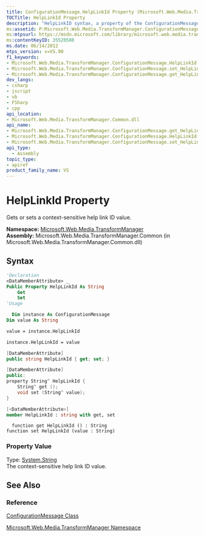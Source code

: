 ```yaml
---
title: ConfigurationMessage.HelpLinkId Property (Microsoft.Web.Media.TransformManager)
TOCTitle: HelpLinkId Property
description: "HelpLinkID syntax, a property of the ConfigurationMessage Class, that gets or sets a context-sensitive help link ID value."
ms:assetid: P:Microsoft.Web.Media.TransformManager.ConfigurationMessage.HelpLinkId
ms:mtpsurl: https://msdn.microsoft.com/library/microsoft.web.media.transformmanager.configurationmessage.helplinkid(v=VS.90)
ms:contentKeyID: 35520580
ms.date: 06/14/2012
mtps_version: v=VS.90
f1_keywords:
- Microsoft.Web.Media.TransformManager.ConfigurationMessage.HelpLinkId
- Microsoft.Web.Media.TransformManager.ConfigurationMessage.set_HelpLinkId
- Microsoft.Web.Media.TransformManager.ConfigurationMessage.get_HelpLinkId
dev_langs:
- csharp
- jscript
- vb
- FSharp
- cpp
api_location:
- Microsoft.Web.Media.TransformManager.Common.dll
api_name:
- Microsoft.Web.Media.TransformManager.ConfigurationMessage.get_HelpLinkId
- Microsoft.Web.Media.TransformManager.ConfigurationMessage.HelpLinkId
- Microsoft.Web.Media.TransformManager.ConfigurationMessage.set_HelpLinkId
api_type:
  - Assembly
topic_type:
- apiref
product_family_name: VS
---
```


# HelpLinkId Property

Gets or sets a context-sensitive help link ID value.

**Namespace:**  [Microsoft.Web.Media.TransformManager](microsoft-web-media-transformmanager-namespace.md)  
**Assembly:**  Microsoft.Web.Media.TransformManager.Common (in Microsoft.Web.Media.TransformManager.Common.dll)

## Syntax

```vb
'Declaration
<DataMemberAttribute> _
Public Property HelpLinkId As String
    Get
    Set
'Usage

  Dim instance As ConfigurationMessage
Dim value As String

value = instance.HelpLinkId

instance.HelpLinkId = value
```

```csharp
[DataMemberAttribute]
public string HelpLinkId { get; set; }
```

```cpp
[DataMemberAttribute]
public:
property String^ HelpLinkId {
    String^ get ();
    void set (String^ value);
}
```

``` fsharp
[<DataMemberAttribute>]
member HelpLinkId : string with get, set
```

```jscript
  function get HelpLinkId () : String
function set HelpLinkId (value : String)
```

### Property Value

Type: [System.String](https://msdn.microsoft.com/library/s1wwdcbf)  
The context-sensitive help link ID value.  

## See Also

### Reference

[ConfigurationMessage Class](configurationmessage-class-microsoft-web-media-transformmanager.md)

[Microsoft.Web.Media.TransformManager Namespace](microsoft-web-media-transformmanager-namespace.md)
